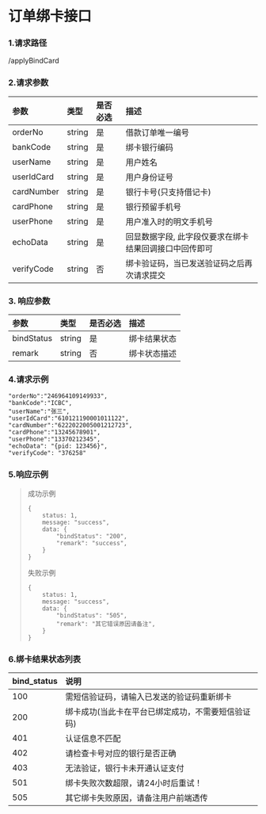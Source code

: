 # 订单绑卡接口

### 1.请求路径

/applyBindCard

### 2.请求参数

| 参数 | 类型 | 是否必选 | 描述 |
| :--- | :--- | :--- | :--- |
| orderNo | string | 是 | 借款订单唯一编号 |
| bankCode | string | 是 | 绑卡银行编码 |
| userName | string | 是 | 用户姓名 |
| userIdCard | string | 是 | 用户身份证号 |
| cardNumber | string | 是 | 银行卡号\(只支持借记卡\) |
| cardPhone | string | 是 | 银行预留手机号 |
| userPhone | string | 是 | 用户准入时的明文手机号 |
| echoData | string | 是 | 回显数据字段, 此字段仅要求在绑卡结果回调接口中回传即可 |
| verifyCode | string | 否 | 绑卡验证码，当已发送验证码之后再次请求提交 |

### 3. 响应参数

| 参数 | 类型 | 是否必选 | 描述 |
| :--- | :--- | :--- | :--- |
| bindStatus | string | 是 | 绑卡结果状态 |
| remark | string | 否 | 绑卡状态描述 |

### 4.请求示例

```text
"orderNo":"246964109149933",    
"bankCode":"ICBC",        
"userName":"张三",        
"userIdCard":"610121190001011122",
"cardNumber":"6222022005001212723",       
"cardPhone":"13245678901",
"userPhone":"13370212345",
"echoData": "{pid: 123456}",
"verifyCode": "376258"
```

### 5.响应示例

> 成功示例
>
> ```text
> {
>     status: 1,
>     message: "success",
>     data: {
>         "bindStatus": "200",
>         "remark": "success",
>     }
> }
> ```
>
> 失败示例
>
> ```text
> {
>     status: 1,
>     message: "success",
>     data: {
>         "bindStatus": "505",
>         "remark": "其它错误原因请备注",
>     }
> }
> ```

### 6.绑卡结果状态列表

| bind\_status | 说明 |
| :--- | :--- |
| 100 | 需短信验证码，请输入已发送的验证码重新绑卡 |
| 200 | 绑卡成功\(当此卡在平台已绑定成功，不需要短信验证码\) |
| 401 | 认证信息不匹配 |
| 402 | 请检查卡号对应的银行是否正确 |
| 403 | 无法验证，银行卡未开通认证支付 |
| 501 | 绑卡失败次数超限，请24小时后重试！ |
| 505 | 其它绑卡失败原因，请备注用户前端透传 |

